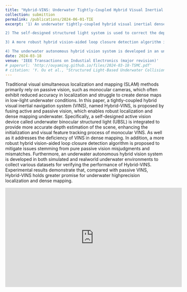 ```yaml
---
title: "Hybrid-VINS: Underwater Tightly-Coupled Hybrid Visual Inertial Dense SLAM for AUV"
collection: submittion
permalink: /publications/2024-06-01-TIE
excerpt: '1) An underwater tightly-coupled hybrid visual inertial dense SLAM framework, named Hybrid-VINS, is proposed, which is more suitable for underwater scenarios. To the best of our knowledge, this is the first underwater SLAM system to utilize active vision information to assist passive vision.

2) The self-designed structured light system is used to correct the depth measurement of some features during passive vision initialization and tracking, which improves the localization accuracy. In addition, the introduction of the structured light system information realizes the VINS dense mapping, which is very rare underwater.

3) A more robust hybrid vision-aided loop closure detection algorithm is proposed to overcome the inaccuracy of purely passive vision loop factor.

4) The underwater autonomous hybrid vision system is developed in an underwater simulation environment and the real underwater world, respectively, to collect multiple datasets to validate the performance of Hybrid-VINS.'
date: 2024-03-18
venue: 'IEEE Transactions on Industial Electronics (major revision)'
# paperurl: 'http://ouyaming.github.io/files/2024-03-18-TSMC.pdf'
# citation: 'Y. Ou et al., "Structured Light-Based Underwater Collision-Free Navigation and Dense Mapping System for Refined Exploration in Unknown Dark Environments," in IEEE Transactions on Systems, Man, and Cybernetics: Systems, doi: 10.1109/TSMC.2024.3370917.'
---
```


Traditional visual simultaneous localization and mapping (SLAM) methods primarily rely on passive vision, such as monocular cameras, which often exhibit reduced accuracy in localization and struggle to create dense maps in low-light underwater conditions. In this paper, a tightly-coupled hybrid visual inertial navigation system (VINS), named Hybrid-VINS, is proposed by fusing active and passive vision, which enables robust localization and dense mapping underwater. Specifically, a self-designed active vision device called underwater binocular structured light (UBSL) is integrated to provide more accurate depth estimation of the scene, enhancing the initialization and visual feature tracking process of monocular VINS. As well as it addresses the deficiency of VINS in dense mapping. In addition, a more robust hybrid vision-aided loop closure detection algorithm is proposed to mitigate issues stemming from pure passive vision misjudgments and mismatches. Furthermore, an underwater autonomous hybrid vision system is developed in both simulated and realworld underwater environments to collect various datasets for verifying the performance of Hybrid-VINS. Experimental results demonstrate that, compared with passive VINS, Hybrid-VINS holds greater promise for underwater highprecision localization and dense mapping.

<div style="text-align: center;">
  <iframe width="560" height="315" src="https://ouyaming.github.io/vedio/2024-TIE-vedio.mp4" frameborder="0" allow="accelerometer; autoplay; clipboard-write; encrypted-media; gyroscope; picture-in-picture" allowfullscreen></iframe>
</div>

